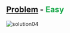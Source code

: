[Problem](https://www.hackerrank.com/challenges/diagonal-difference/problem) - <span style="color:#1BA94C">Easy</span>
---
![solution04](https://user-images.githubusercontent.com/44196434/151678732-d0c1dd8e-2478-4a7d-9488-5d54a48a7df1.png)
